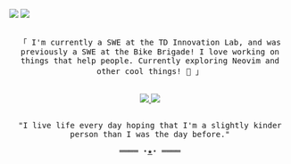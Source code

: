 [<img src="https://github.com/nathan-louie/nathan-louie/assets/53024905/fd7a4d41-1cf0-4091-855c-d20e2f5a9cbe#gh-light-mode-only" />](https://nathan.louie.ca)
[<img src="https://github.com/nathan-louie/nathan-louie/assets/53024905/c755e557-9477-45d0-8ea8-e26db54c1e4b#gh-dark-mode-only" />](https://nathan.louie.ca)

<samp>
  <p align="center">
    <br>
    「 I'm currently a SWE at the TD Innovation Lab, and was previously a SWE at the Bike Brigade! I love working on things that help people. Currently exploring Neovim and other cool things! 🌱 」
    <br>
  </p>
</samp>
<p align="center">
  <br>
  <a href="https://github.com/nathan-louie/nathan-louie.github.io" rel="noopener noreferrer">
    <img src="https://github-readme-stats.vercel.app/api/pin/?username=nathan-louie&repo=nathan-louie.github.io&theme=transparent">
  </a>
  <a href="https://github.com/nathan-louie/macOS-config" rel="noopener noreferrer">
    <img src="https://github-readme-stats.vercel.app/api/pin/?username=nathan-louie&repo=macOS-config&theme=transparent">
  </a>
  <br>
</p>
<samp>
  <p align="center">
    <br>
    "I live life every day hoping that I'm a slightly kinder person than I was the day before."
    <br>
  </p>
  <p align="center">
    ════ ⋆<a href="https://nathan.louie.ca" rel="noopener noreferrer">★</a>⋆ ════
  </p>
</samp>

